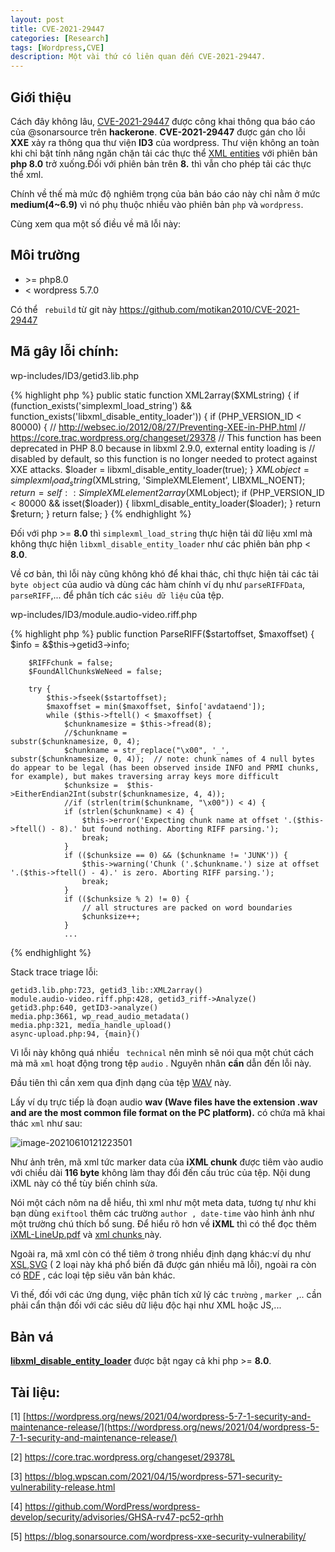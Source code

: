 ```yaml
---
layout: post
title: CVE-2021-29447
categories: [Research]
tags: [Wordpress,CVE]
description: Một vài thứ có liên quan đến CVE-2021-29447.
---
```


## Giới thiệu

Cách đây không lâu, [CVE-2021-29447](https://hackerone.com/reports/1095645) được công khai thông qua báo cáo của @sonarsource trên **hackerone**. **CVE-2021-29447** được gán cho lỗi **XXE** xảy ra thông qua thư viện **ID3** của wordpress. Thư viện không an toàn khi chỉ bật tính năng ngăn chặn tải các thực thể  [XML entities](https://portswigger.net/web-security/xxe/xml-entities) với phiên bản **php 8.0** trở xuống.Đối với phiên bản trên **8.** thì vẫn cho phép tải các thực thể xml.

Chính về thế mà mức độ nghiêm trọng của bản báo cáo này chỉ nằm ở mức **medium(4~6.9)** vì nó phụ thuộc nhiều vào phiên bản `php` và `wordpress`.

Cùng xem qua một số điều về mã lỗi này:

## Môi trường

- \>= php8.0
- < wordpress 5.7.0 

Có thể ` rebuild` từ git này https://github.com/motikan2010/CVE-2021-29447

## Mã gây lỗi chính:

wp-includes/ID3/getid3.lib.php

{% highlight php %}
	public static function XML2array($XMLstring) {
		if (function_exists('simplexml_load_string') && function_exists('libxml_disable_entity_loader')) {
			if (PHP_VERSION_ID < 80000) {
				// http://websec.io/2012/08/27/Preventing-XEE-in-PHP.html
				// https://core.trac.wordpress.org/changeset/29378
				// This function has been deprecated in PHP 8.0 because in libxml 2.9.0, external entity loading is
				// disabled by default, so this function is no longer needed to protect against XXE attacks.
				$loader = libxml_disable_entity_loader(true);
			}
			$XMLobject = simplexml_load_string($XMLstring, 'SimpleXMLElement', LIBXML_NOENT);
			$return = self::SimpleXMLelement2array($XMLobject);
			if (PHP_VERSION_ID < 80000 && isset($loader)) {
				libxml_disable_entity_loader($loader);
			}
			return $return;
		}
		return false;
	}
{% endhighlight %}

Đối với php >= **8.0** thì `simplexml_load_string` thực hiện tải dữ liệu xml mà không thực hiện `libxml_disable_entity_loader` như các phiên bản php < **8.0**.		

Về cơ bản, thì lỗi này cũng không khó để khai thác, chỉ thực hiện tải các tải `byte object` của audio và dùng các hàm chính ví dụ như `parseRIFFData`, `parseRIFF`,... để phân tích các ` siêu dữ liệu ` của tệp.

wp-includes/ID3/module.audio-video.riff.php

{% highlight php %}
	public function ParseRIFF($startoffset, $maxoffset) {
		$info = &$this->getid3->info;

		$RIFFchunk = false;
		$FoundAllChunksWeNeed = false;

		try {
			$this->fseek($startoffset);
			$maxoffset = min($maxoffset, $info['avdataend']);
			while ($this->ftell() < $maxoffset) {
				$chunknamesize = $this->fread(8);
				//$chunkname =                          substr($chunknamesize, 0, 4);
				$chunkname = str_replace("\x00", '_', substr($chunknamesize, 0, 4));  // note: chunk names of 4 null bytes do appear to be legal (has been observed inside INFO and PRMI chunks, for example), but makes traversing array keys more difficult
				$chunksize =  $this->EitherEndian2Int(substr($chunknamesize, 4, 4));
				//if (strlen(trim($chunkname, "\x00")) < 4) {
				if (strlen($chunkname) < 4) {
					$this->error('Expecting chunk name at offset '.($this->ftell() - 8).' but found nothing. Aborting RIFF parsing.');
					break;
				}
				if (($chunksize == 0) && ($chunkname != 'JUNK')) {
					$this->warning('Chunk ('.$chunkname.') size at offset '.($this->ftell() - 4).' is zero. Aborting RIFF parsing.');
					break;
				}
				if (($chunksize % 2) != 0) {
					// all structures are packed on word boundaries
					$chunksize++;
				}
				...

{% endhighlight %}

Stack trace triage lỗi:

```
getid3.lib.php:723, getid3_lib::XML2array()
module.audio-video.riff.php:428, getid3_riff->Analyze()
getid3.php:640, getID3->analyze()
media.php:3661, wp_read_audio_metadata()
media.php:321, media_handle_upload()
async-upload.php:94, {main}()
```

Vì lỗi này không quá nhiều ` technical` nên mình sẽ nói qua một chút cách mà mã `xml` hoạt động trong tệp `audio` . Nguyên nhân **cần** dẫn đến lỗi này.

Đầu tiên thì cần xem qua định dạng của tệp [WAV](https://sites.google.com/site/musicgapi/technical-documents/wav-file-format) này.



Lấy ví dụ trực tiếp là đoạn audio **wav (Wave files have the extension .wav and are the most common file format on the PC platform).** có chứa mã khai thác `xml` như sau:

![image-20210610121223501](https://dangkhai0x21.github.io/assets/media/forpost/CVE-2021-29447/1.jpg)

Như ảnh trên, mã xml tức marker data của **iXML chunk** được tiêm vào audio với chiều dài **116 byte** không làm thay đổi đến cấu trúc của tệp. Nội dung iXML này có thể tùy biến chỉnh sửa.

Nói một cách nôm na dễ hiểu, thì xml như một meta data, tương tự như khi bạn dùng `exiftool` thêm các trường `author , date-time` vào hình ảnh như một trường chú thích bổ sung. Để hiểu rõ hơn về **iXML** thì có thể đọc thêm [iXML-LineUp.pdf](http://www.gallery.co.uk/ixml/iXML-LineUp.pdf) và [xml chunks ](http://bwfmetaedit.sourceforge.net/xml_chunks.html)này.

Ngoài ra, mã xml còn có thể tiêm ở trong nhiều định dạng khác:ví dụ như [XSL](https://cve.mitre.org/cgi-bin/cvename.cgi?name=CVE-2009-1699),[SVG](https://hackerone.com/reports/897244) ( 2 loại này khá phổ biến đã được gán nhiều mã lỗi), ngoài ra còn có [RDF](https://cve.mitre.org/cgi-bin/cvename.cgi?name=CVE-2012-0037) , các loại tệp siêu văn bản khác.

Vì thế, đối với các ứng dụng, việc phân tích xử lý các ` trường ` , `marker `,.. cần phải cẩn thận đối với các siêu dữ liệu độc hại như XML hoặc JS,...

## Bản vá

**<u>libxml_disable_entity_loader</u>** được bật ngay cả khi php >= **8.0**.

## Tài liệu: 

[1] [https://wordpress.org/news/2021/04/wordpress-5-7-1-security-and-maintenance-release/](https://wordpress.org/news/2021/04/wordpress-5-7-1-security-and-maintenance-release/)

[2] https://core.trac.wordpress.org/changeset/29378L

[3] https://blog.wpscan.com/2021/04/15/wordpress-571-security-vulnerability-release.html

[4] https://github.com/WordPress/wordpress-develop/security/advisories/GHSA-rv47-pc52-qrhh

[5] https://blog.sonarsource.com/wordpress-xxe-security-vulnerability/



